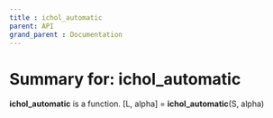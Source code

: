 ```yaml
---
title : ichol_automatic
parent: API
grand_parent : Documentation
---
```

# Summary for: **ichol_automatic**

**ichol_automatic** is a function.
[L, alpha] = **ichol_automatic**(S, alpha)


